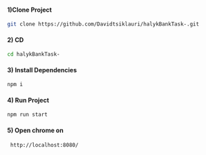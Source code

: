 #### 1)Clone Project

```sh
git clone https://github.com/Davidtsiklauri/halykBankTask-.git
```
#### 2) CD 

```sh
cd halykBankTask-
```

#### 3) Install Dependencies

```sh
npm i 
```

#### 4) Run Project

```sh
npm run start
```

#### 5) Open chrome on 
```sh
 http://localhost:8080/
```
